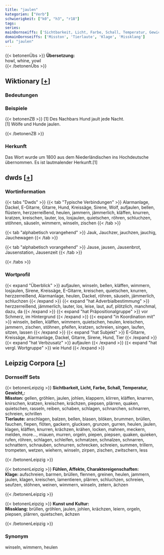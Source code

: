 ```yaml
---
title: "jaulen"
kategorien: ["Verb"]
schwierigkeit: ["k0", "h3", "r18"]
tags:
series:
mainDornseiffs: ['Sichtbarkeit, Licht, Farbe, Schall, Temperatur, Gewicht,', 'Fühlen, Affekte, Charaktereigenschaften', 'Kunst und Kultur']
domainDornseiffs: ['Misston', 'Tierlaute', 'Klage', 'Missklang']
url: "jaulen"
---
```


{{< betonenÜbs >}}
**Übersetzung:**  
howl, whine, yowl  
{{< /betonenÜbs >}}

## Wiktionary [[+](https://de.wiktionary.org/wiki/jaulen)]

### Bedeutungen

### Beispiele
{{< betonenZB >}}
[1] Des Nachbars Hund jault jede Nacht.  
[1] Wölfe und Hunde jaulen.  

{{< /betonenZB >}}
### Herkunft
Das Wort wurde um 1800 aus dem Niederländischen ins Hochdeutsche übernommen. Es ist lautmalender Herkunft.[1]  



## dwds [[+](https://www.dwds.de/wb/jaulen)]

### Wortinformation
{{< tabs "Dwds" >}}
{{< tab "Typische Verbindungen" >}}
Alarmanlage, Dackel, E-Gitarre, Gitarre, Hund, Kreissäge, Sirene, Wolf, aufjaulen, bellen, flüstern, herzzerreißend, heulen, jammern, jämmerlich, kläffen, knurren, kratzen, kreischen, lauter, los, losjaulen, quietschen, röhren, schluchzen, stöhnen, säuseln, wimmern, winseln, zischen
{{< /tab >}}

{{< tab "alphabetisch vorangehend" >}}
Jauk, Jauchzer, jauchzen, jauchig, Jauchewagen
{{< /tab >}}

{{< tab "alphabetisch vorangehend" >}}
Jause, jausen, Jausenbrot, Jausenstation, Jausenzeit
{{< /tab >}}

{{< /tabs >}}

### Wortprofil
{{< expand "Überblick" >}} aufjaulen, winseln, bellen, kläffen, wimmern, losjaulen, Sirene, Kreissäge, E-Gitarre, kreischen, quietschen, knurren, herzzerreißend, Alarmanlage, heulen, Dackel, röhren, säuseln, jämmerlich, schluchzen {{< /expand >}}
{{< expand "hat Adverbialbestimmung" >}} herzzerreißend, jämmerlich, lauter, los, leise, laut, auf, plötzlich, manchmal, dazu, da {{< /expand >}}
{{< expand "hat Präpositionalgruppe" >}} vor Schmerz, im Hintergrund {{< /expand >}}
{{< expand "in Koordination mit" >}} winseln, bellen, kläffen, wimmern, quietschen, heulen, kreischen, jammern, zischen, stöhnen, pfeifen, kratzen, schreien, singen, laufen, sitzen, lassen {{< /expand >}}
{{< expand "hat Subjekt" >}} E-Gitarre, Kreissäge, Alarmanlage, Dackel, Gitarre, Sirene, Hund, Tier {{< /expand >}}
{{< expand "hat Verbzusatz" >}} aufjaulen {{< /expand >}}
{{< expand "hat vergl. Wortgruppe" >}} wie Hund {{< /expand >}}

## Leipzig Corpora [[+](https://corpora.uni-leipzig.de/en/res?word=jaulen&corpusId=deu_newscrawl-public_2018)]

### Dornseiff Sets
{{< betonenLeipzig >}}
**Sichtbarkeit, Licht, Farbe, Schall, Temperatur, Gewicht,:**  
**Misston:** gellen, gröhlen, jaulen, johlen, klappern, klirren, kläffen, knarren, knirschen, kratzen, kreischen, krächzen, piepsen, plärren, quaken, quietschen, rasseln, reiben, schaben, schlagen, schnarchen, schnarren, schreien, schrillen  
**Tierlaute:** anschlagen, balzen, bellen, blasen, blöken, brummen, brüllen, fauchen, fiepen, flöten, gackern, glucksen, grunzen, gurren, heulen, jaulen, klagen, kläffen, knurren, krächzen, krähen, locken, mahnen, meckern, melden, more..., miauen, murren, orgeln, piepen, piepsen, quaken, quieken, rufen, röhren, schlagen, schleifen, schmatzen, schnalzen, schnarren, schnattern, schnauben, schnurren, schrecken, schreien, summen, trillern, trompeten, wetzen, wiehern, winseln, zirpen, zischen, zwitschern, less  

{{< /betonenLeipzig >}}


{{< betonenLeipzig >}}
**Fühlen, Affekte, Charaktereigenschaften:**  
**Klage:** aufschreien, barmen, brüllen, flennen, greinen, heulen, jammern, jaulen, klagen, kreischen, lamentieren, plärren, schluchzen, schreien, seufzen, stöhnen, weinen, wimmern, winseln, zetern, ächzen  

{{< /betonenLeipzig >}}


{{< betonenLeipzig >}}
**Kunst und Kultur:**  
**Missklang:** brüllen, gröhlen, jaulen, johlen, krächzen, leiern, orgeln, piepsen, plärren, quietschen, ächzen  

{{< /betonenLeipzig >}}

### Synonym
winseln, wimmern, heulen


